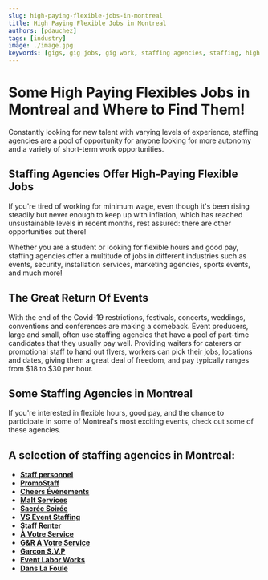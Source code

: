 ```yaml
---
slug: high-paying-flexible-jobs-in-montreal
title: High Paying Flexible Jobs in Montreal
authors: [pdauchez]
tags: [industry]
image: ./image.jpg
keywords: [gigs, gig jobs, gig work, staffing agencies, staffing, high pay]
---
```


# Some High Paying Flexibles Jobs in Montreal and Where to Find Them! 

Constantly looking for new talent with varying levels of experience, staffing agencies are a pool of opportunity for anyone looking for more autonomy and a variety of short-term work opportunities.

<!--truncate-->

## Staffing Agencies Offer High-Paying Flexible Jobs

If you're tired of working for minimum wage, even though it's been rising steadily but never enough to keep up with inflation, which has reached unsustainable levels in recent months, rest assured: there are other opportunities out there!

Whether you are a student or looking for flexible hours and good pay, staffing agencies offer a multitude of jobs in different industries such as events, security, installation services, marketing agencies, sports events, and much more!

## The Great Return Of Events
With the end of the Covid-19 restrictions, festivals, concerts, weddings, conventions and conferences are making a comeback. Event producers, large and small, often use staffing agencies that have a pool of part-time candidates that they usually pay well. Providing waiters for caterers or promotional staff to hand out flyers, workers can pick their jobs, locations and dates, giving them a great deal of freedom, and pay typically ranges from $18 to $30 per hour.



## Some Staffing Agencies in Montreal
If you're interested in flexible hours, good pay, and the chance to participate in some of Montreal's most exciting events, check out some of these agencies.


## A selection of staffing agencies in Montreal:

- [**Staff personnel**](https://staffpersonnel.com/indexen)
- [**PromoStaff**](http://www.promostaffxm.com/)
- [**Cheers Événements**](https://www.cheersevenements.com)
- [**Malt Services**](mailto:recrutement@maltservices.com)
- [**Sacrée Soirée**](https://sacreesoiree.com/en/)
- [**VS Event Staffing**](https://www.vsevents.ca/)
- [**Staff Renter**](https://www.staffrenter.com/en/)
- [**À Votre Service**](https://agenceavotreservice.com/)
- [**G&R À Votre Service**](http://gravotreservice.com/)
- [**Garcon S.V.P**](http://www.garconsvp.com/En/index_en.html)
- [**Event Labor Works**](https://www.eventlaborworks.com/welcome/)
- [**Dans La Foule**](http://danslafoule.ca/)
